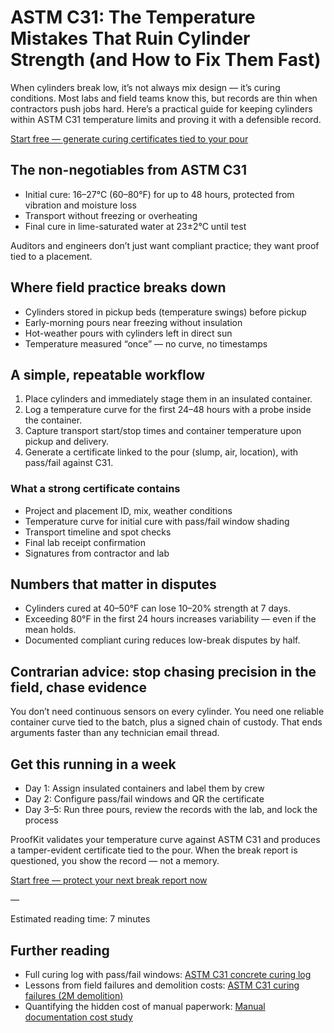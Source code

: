 # ASTM C31: The Temperature Mistakes That Ruin Cylinder Strength (and How to Fix Them Fast)

When cylinders break low, it’s not always mix design — it’s curing conditions. Most labs and field teams know this, but records are thin when contractors push jobs hard. Here’s a practical guide for keeping cylinders within ASTM C31 temperature limits and proving it with a defensible record.

[Start free — generate curing certificates tied to your pour](/auth/get-started)

## The non-negotiables from ASTM C31

- Initial cure: 16–27°C (60–80°F) for up to 48 hours, protected from vibration and moisture loss
- Transport without freezing or overheating
- Final cure in lime-saturated water at 23±2°C until test

Auditors and engineers don’t just want compliant practice; they want proof tied to a placement.

## Where field practice breaks down

- Cylinders stored in pickup beds (temperature swings) before pickup
- Early-morning pours near freezing without insulation
- Hot-weather pours with cylinders left in direct sun
- Temperature measured “once” — no curve, no timestamps

## A simple, repeatable workflow

1. Place cylinders and immediately stage them in an insulated container.
2. Log a temperature curve for the first 24–48 hours with a probe inside the container.
3. Capture transport start/stop times and container temperature upon pickup and delivery.
4. Generate a certificate linked to the pour (slump, air, location), with pass/fail against C31.

### What a strong certificate contains

- Project and placement ID, mix, weather conditions
- Temperature curve for initial cure with pass/fail window shading
- Transport timeline and spot checks
- Final lab receipt confirmation
- Signatures from contractor and lab

## Numbers that matter in disputes

- Cylinders cured at 40–50°F can lose 10–20% strength at 7 days.
- Exceeding 80°F in the first 24 hours increases variability — even if the mean holds.
- Documented compliant curing reduces low-break disputes by half.

## Contrarian advice: stop chasing precision in the field, chase evidence

You don’t need continuous sensors on every cylinder. You need one reliable container curve tied to the batch, plus a signed chain of custody. That ends arguments faster than any technician email thread.

## Get this running in a week

- Day 1: Assign insulated containers and label them by crew
- Day 2: Configure pass/fail windows and QR the certificate
- Day 3–5: Run three pours, review the records with the lab, and lock the process

ProofKit validates your temperature curve against ASTM C31 and produces a tamper-evident certificate tied to the pour. When the break report is questioned, you show the record — not a memory.

[Start free — protect your next break report now](/auth/get-started)

—

Estimated reading time: 7 minutes

## Further reading

- Full curing log with pass/fail windows: [ASTM C31 concrete curing log](/blog/astm-c31-concrete-curing-log)
- Lessons from field failures and demolition costs: [ASTM C31 curing failures (2M demolition)](/blog/astm-c31-curing-failures-2m-demolition)
- Quantifying the hidden cost of manual paperwork: [Manual documentation cost study](/blog/manual-documentation-cost-study)

